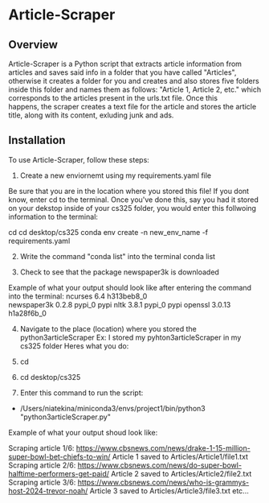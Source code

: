 # Article-Scraper

## Overview

Article-Scraper is a Python script that extracts article information from articles and saves 
said info in a folder that you have called "Articles", otherwise it creates a folder for you 
and creates and also stores five folders inside this folder and names them as follows: "Article 1, 
Article 2, etc." which corresponds to the articles present in the urls.txt file. Once this  
happens, the scraper creates a text file for the article and stores the article title, along 
with its content, exluding junk and ads. 

## Installation

To use Article-Scraper, follow these steps:

1. Create a new enviornemt using my requirements.yaml file

Be sure that you are in the location where you stored this file! If you dont know, enter cd to 
the terminal. Once you've done this, say you had it stored on your dekstop inside of your 
cs325 folder, you would enter this follwoing information to the terminal:

cd
cd desktop/cs325
conda env create -n new_env_name -f requirements.yaml

2. Write the command "conda list" into the terminal 
conda list 

3. Check to see that the package newspaper3k is downloaded 

Example of what your output should look like after entering the command into the terminal:
ncurses                   6.4                  h313beb8_0  
newspaper3k               0.2.8                    pypi_0    pypi
nltk                      3.8.1                    pypi_0    pypi
openssl                   3.0.13               h1a28f6b_0  

4. Navigate to the place (location) where you stored the python3articleScraper
Ex: I stored my pyhton3articleScraper in my cs325 folder
Heres what you do:
1. cd 
2. cd desktop/cs325

5. Enter this command to run the script:
- /Users/niatekina/miniconda3/envs/project1/bin/python3 "python3articleScraper.py"

Example of what your output shoud look like:

Scraping article 1/6: 
https://www.cbsnews.com/news/drake-1-15-million-super-bowl-bet-chiefs-to-win/
Article 1 saved to Articles/Article1/file1.txt
Scraping article 2/6: https://www.cbsnews.com/news/do-super-bowl-halftime-performers-get-paid/
Article 2 saved to Articles/Article2/file2.txt
Scraping article 3/6: https://www.cbsnews.com/news/who-is-grammys-host-2024-trevor-noah/
Article 3 saved to Articles/Article3/file3.txt
etc...
